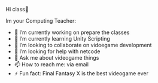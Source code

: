 Hi class👋

Im your Computing Teacher:

- 🔭 I’m currently working on prepare the classes
- 🌱 I’m currently learning Unity Scripting
- 👯 I’m looking to collaborate on vidoegame development
- 🤔 I’m looking for help with netcode
- 💬 Ask me about videogame things 
- 📫 How to reach me: via email 
- ⚡ Fun fact: Final Fantasy X is the best videogame ever


